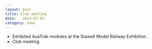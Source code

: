 ```yaml
---
layout: post
title: Club meeting
date:   2014-07-01
category: news
---
```


* Exhibited AusTrak modules at the Stawell Model Railway Exhibition.
* Club meeting.